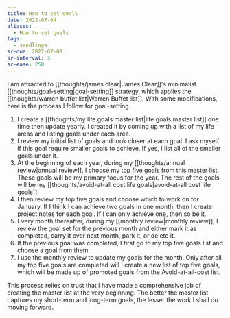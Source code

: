 ```yaml
---
title: How to set goals
date: 2022-07-04
aliases:
  - How to set goals
tags:
  - seedlings
sr-due: 2022-07-08
sr-interval: 3
sr-ease: 250
---
```

I am attracted to [[thoughts/james clear|James Clear]]'s minimalist [[thoughts/goal-setting|goal-setting]] strategy, which applies the [[thoughts/warren buffet list|Warren Buffet list]]. With some modifications, here is the process I follow for goal-setting.

1. I create a [[thoughts/my life goals master list|life goals master list]] one time then update yearly. I created it by coming up with a list of my life areas and listing goals under each area.
2. I review my initial list of goals and look closer at each goal. I ask myself if this  goal require smaller goals to achieve. If yes, I list all of the smaller goals under it.
3. At the beginning of each year, during my [[thoughts/annual review|annual review]], I choose my top five goals from this master list. These goals will be my primary focus for the year. The rest of the goals will be my [[thoughts/avoid-at-all cost life goals|avoid-at-all cost life goals]].
4. I then review my top five goals and choose which to work on for January. If I think I can achieve two goals in one month, then I create project notes for each goal. If I can only achieve one, then so be it.
5. Every month thereafter, during my [[monthly review|monthly review]], I review the goal set for the previous month and either mark it as completed, carry it over next month, park it, or delete it.
6. If the previous goal was completed, I first go to my top five goals list and choose a goal from them.
7. I use the monthly review to update my goals for the month. Only after all my top five goals are completed will I create a new list of top five goals, which will be made up of promoted goals from the Avoid-at-all-cost list.

This process relies on trust that I have made a comprehensive job of creating the master list at the very beginning. The better the master list captures my short-term and long-term goals, the lesser the work I shall do moving forward.